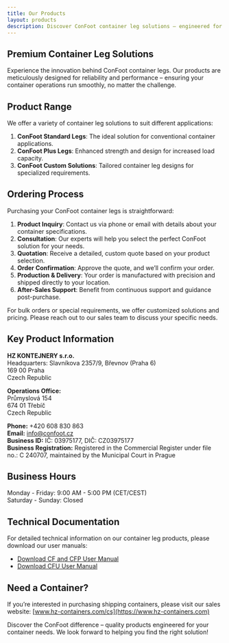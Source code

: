 ```yaml
---
title: Our Products
layout: products
description: Discover ConFoot container leg solutions – engineered for durability, performance, and ease of installation.
---
```


## Premium Container Leg Solutions

Experience the innovation behind ConFoot container legs. Our products are meticulously designed for reliability and performance – ensuring your container operations run smoothly, no matter the challenge.

## Product Range

We offer a variety of container leg solutions to suit different applications:
1. **ConFoot Standard Legs**: The ideal solution for conventional container applications.
2. **ConFoot Plus Legs**: Enhanced strength and design for increased load capacity.
3. **ConFoot Custom Solutions**: Tailored container leg designs for specialized requirements.

## Ordering Process

Purchasing your ConFoot container legs is straightforward:

1. **Product Inquiry**: Contact us via phone or email with details about your container specifications.
2. **Consultation**: Our experts will help you select the perfect ConFoot solution for your needs.
3. **Quotation**: Receive a detailed, custom quote based on your product selection.
4. **Order Confirmation**: Approve the quote, and we’ll confirm your order.
5. **Production & Delivery**: Your order is manufactured with precision and shipped directly to your location.
6. **After-Sales Support**: Benefit from continuous support and guidance post-purchase.

For bulk orders or special requirements, we offer customized solutions and pricing. Please reach out to our sales team to discuss your specific needs.

## Key Product Information

**HZ KONTEJNERY s.r.o.**  
Headquarters: Slavníkova 2357/9, Břevnov (Praha 6)  
169 00 Praha  
Czech Republic

**Operations Office:**  
Průmyslová 154  
674 01 Třebíč  
Czech Republic

**Phone:** +420 608 830 863  
**Email:** [info@confoot.cz](mailto:info@confoot.cz)  
**Business ID:** IČ: 03975177, DIČ: CZ03975177  
**Business Registration:** Registered in the Commercial Register under file no.: C 240707, maintained by the Municipal Court in Prague

## Business Hours

Monday - Friday: 9:00 AM - 5:00 PM (CET/CEST)  
Saturday - Sunday: Closed

## Technical Documentation

For detailed technical information on our container leg products, please download our user manuals:
- [Download CF and CFP User Manual](/wp-content/uploads/2021/07/confoot_navod-k-pouziti_CZ.pdf)
- [Download CFU User Manual](/wp-content/uploads/2022/02/confoot_CFU_navod-k-pouziti_CZ.pdf)

## Need a Container?

If you’re interested in purchasing shipping containers, please visit our sales website:
[www.hz-containers.com/cs](https://www.hz-containers.com)

Discover the ConFoot difference – quality products engineered for your container needs. We look forward to helping you find the right solution!